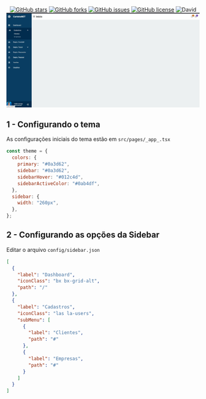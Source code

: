 <div align="center">
<a href="https://github.com/pablogeokar/nextjs-sc-dashboard/stargazers"><img alt="GitHub stars" src="https://img.shields.io/github/stars/pablogeokar/nextjs-sc-dashboard"></a>
<a href="https://github.com/pablogeokar/nextjs-sc-dashboard/network"><img alt="GitHub forks" src="https://img.shields.io/github/forks/pablogeokar/nextjs-sc-dashboard"></a>
<a href="https://github.com/pablogeokar/nextjs-sc-dashboard/issues"><img alt="GitHub issues" src="https://img.shields.io/github/issues/pablogeokar/nextjs-sc-dashboard"></a>
 <a href="https://github.com/pablogeokar/nextjs-sc-dashboard/blob/main/LICENSE"><img alt="GitHub license" src="https://img.shields.io/github/license/pablogeokar/nextjs-sc-dashboard"></a>
 <img alt="David" src="https://img.shields.io/david/pablogeokar/nextjs-sc-dashboard">
</div>

<div>
<img alt="Screenshot" src=".github/dashboard.jpg">
</div>

## 1 - Configurando o tema

As configurações iniciais do tema estão em `src/pages/_app_.tsx`

```javascript
const theme = {
  colors: {
    primary: "#0a3d62",
    sidebar: "#0a3d62",
    sidebarHover: "#012c4d",
    sidebarActiveColor: "#0ab4df",
  },
  sidebar: {
    width: "260px",
  },
};
```

## 2 - Configurando as opções da Sidebar

Editar o arquivo `config/sidebar.json`

```json
[
  {
    "label": "Dashboard",
    "iconClass": "bx bx-grid-alt",
    "path": "/"
  },
  {
    "label": "Cadastros",
    "iconClass": "las la-users",
    "subMenu": [
      {
        "label": "Clientes",
        "path": "#"
      },
      {
        "label": "Empresas",
        "path": "#"
      }
    ]
  }
]
```

